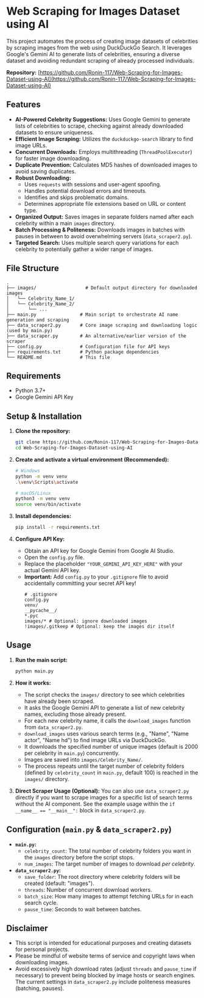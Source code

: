 # Web Scraping for Images Dataset using AI

This project automates the process of creating image datasets of celebrities by scraping images from the web using DuckDuckGo Search. It leverages Google's Gemini AI to generate lists of celebrities, ensuring a diverse dataset and avoiding redundant scraping of already processed individuals.

**Repository:** [https://github.com/Ronin-117/Web-Scraping-for-Images-Dataset-using-AI](https://github.com/Ronin-117/Web-Scraping-for-Images-Dataset-using-AI)

## Features

*   **AI-Powered Celebrity Suggestions:** Uses Google Gemini to generate lists of celebrities to scrape, checking against already downloaded datasets to ensure uniqueness.
*   **Efficient Image Scraping:** Utilizes the `duckduckgo-search` library to find image URLs.
*   **Concurrent Downloads:** Employs multithreading (`ThreadPoolExecutor`) for faster image downloading.
*   **Duplicate Prevention:** Calculates MD5 hashes of downloaded images to avoid saving duplicates.
*   **Robust Downloading:**
    *   Uses `requests` with sessions and user-agent spoofing.
    *   Handles potential download errors and timeouts.
    *   Identifies and skips problematic domains.
    *   Determines appropriate file extensions based on URL or content type.
*   **Organized Output:** Saves images in separate folders named after each celebrity within a main `images` directory.
*   **Batch Processing & Politeness:** Downloads images in batches with pauses in between to avoid overwhelming servers (`data_scraper2.py`).
*   **Targeted Search:** Uses multiple search query variations for each celebrity to potentially gather a wider range of images.

## File Structure

```
.
├── images/                  # Default output directory for downloaded images
│   └── Celebrity_Name_1/
│   └── Celebrity_Name_2/
│       └── ...
├── main.py                # Main script to orchestrate AI name generation and scraping
├── data_scraper2.py       # Core image scraping and downloading logic (used by main.py)
├── data_scraper.py        # An alternative/earlier version of the scraper
├── config.py              # Configuration file for API keys
├── requirements.txt       # Python package dependencies
└── README.md              # This file
```

## Requirements

*   Python 3.7+
*   Google Gemini API Key

## Setup & Installation

1.  **Clone the repository:**
    ```bash
    git clone https://github.com/Ronin-117/Web-Scraping-for-Images-Dataset-using-AI.git
    cd Web-Scraping-for-Images-Dataset-using-AI
    ```

2.  **Create and activate a virtual environment (Recommended):**
    ```bash
    # Windows
    python -m venv venv
    .\venv\Scripts\activate

    # macOS/Linux
    python3 -m venv venv
    source venv/bin/activate
    ```

3.  **Install dependencies:**
    ```bash
    pip install -r requirements.txt
    ```

4.  **Configure API Key:**
    *   Obtain an API key for Google Gemini from Google AI Studio.
    *   Open the `config.py` file.
    *   Replace the placeholder `"YOUR_GEMINI_API_KEY_HERE"` with your actual Gemini API key.
    *   **Important:** Add `config.py` to your `.gitignore` file to avoid accidentally committing your secret API key!
        ```
        # .gitignore
        config.py
        venv/
        __pycache__/
        *.pyc
        images/* # Optional: ignore downloaded images
        !images/.gitkeep # Optional: keep the images dir itself
        ```

## Usage

1.  **Run the main script:**
    ```bash
    python main.py
    ```

2.  **How it works:**
    *   The script checks the `images/` directory to see which celebrities have already been scraped.
    *   It asks the Google Gemini API to generate a list of new celebrity names, excluding those already present.
    *   For each new celebrity name, it calls the `download_images` function from `data_scraper2.py`.
    *   `download_images` uses various search terms (e.g., "Name", "Name actor", "Name hd") to find image URLs via DuckDuckGo.
    *   It downloads the specified number of unique images (default is 2000 per celebrity in `main.py`) concurrently.
    *   Images are saved into `images/Celebrity_Name/`.
    *   The process repeats until the target number of celebrity folders (defined by `celebrity_count` in `main.py`, default 100) is reached in the `images/` directory.

3.  **Direct Scraper Usage (Optional):**
    You can also use `data_scraper2.py` directly if you want to scrape images for a specific list of search terms without the AI component. See the example usage within the `if __name__ == "__main__":` block in `data_scraper2.py`.

## Configuration (`main.py` & `data_scraper2.py`)

*   **`main.py`:**
    *   `celebrity_count`: The total number of celebrity folders you want in the `images` directory before the script stops.
    *   `num_images`: The target number of images to download *per celebrity*.
*   **`data_scraper2.py`:**
    *   `save_folder`: The root directory where celebrity folders will be created (default: "images").
    *   `threads`: Number of concurrent download workers.
    *   `batch_size`: How many images to attempt fetching URLs for in each search cycle.
    *   `pause_time`: Seconds to wait between batches.

## Disclaimer

*   This script is intended for educational purposes and creating datasets for personal projects.
*   Please be mindful of website terms of service and copyright laws when downloading images.
*   Avoid excessively high download rates (adjust `threads` and `pause_time` if necessary) to prevent being blocked by image hosts or search engines. The current settings in `data_scraper2.py` include politeness measures (batching, pauses).

